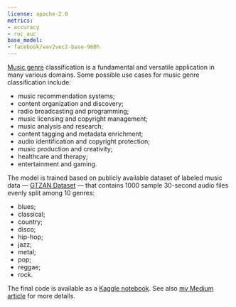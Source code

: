 ```yaml
---
license: apache-2.0
metrics:
- accuracy
- roc_auc
base_model:
- facebook/wav2vec2-base-960h
---
```

[Music genre](https://en.wikipedia.org/wiki/Music_genre) classification is a fundamental and versatile application in many various domains. Some possible use cases for music genre classification include:

- music recommendation systems;
- content organization and discovery;
- radio broadcasting and programming;
- music licensing and copyright management;
- music analysis and research;
- content tagging and metadata enrichment;
- audio identification and copyright protection;
- music production and creativity;
- healthcare and therapy;
- entertainment and gaming.

The model is trained based on publicly available dataset of labeled music data — [GTZAN Dataset](https://www.kaggle.com/datasets/andradaolteanu/gtzan-dataset-music-genre-classification) — that contains 1000 sample 30-second audio files evenly split among 10 genres:

- blues;
- classical;
- country;
- disco;
- hip-hop;
- jazz;
- metal;
- pop;
- reggae;
- rock.

The final code is available as a [Kaggle notebook](https://www.kaggle.com/code/dima806/music-genre-classification-wav2vec2-base-960h).
See also [my Medium article](https://medium.com/data-and-beyond/building-a-free-advanced-music-genre-classification-pipeline-using-machine-learning-654b0de7cc3e)  for more details.